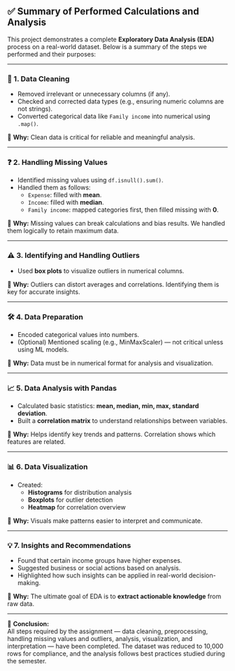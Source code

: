 ## ✅ Summary of Performed Calculations and Analysis

This project demonstrates a complete **Exploratory Data Analysis (EDA)** process on a real-world dataset. Below is a summary of the steps we performed and their purposes:

---

### 🧹 1. Data Cleaning
- Removed irrelevant or unnecessary columns (if any).
- Checked and corrected data types (e.g., ensuring numeric columns are not strings).
- Converted categorical data like `Family income` into numerical using `.map()`.

📌 **Why:** Clean data is critical for reliable and meaningful analysis.

---

### ❓ 2. Handling Missing Values
- Identified missing values using `df.isnull().sum()`.
- Handled them as follows:
  - `Expense`: filled with **mean**.
  - `Income`: filled with **median**.
  - `Family income`: mapped categories first, then filled missing with **0**.

📌 **Why:** Missing values can break calculations and bias results. We handled them logically to retain maximum data.

---

### ⚠️ 3. Identifying and Handling Outliers
- Used **box plots** to visualize outliers in numerical columns.

📌 **Why:** Outliers can distort averages and correlations. Identifying them is key for accurate insights.

---

### 🛠 4. Data Preparation
- Encoded categorical values into numbers.
- (Optional) Mentioned scaling (e.g., MinMaxScaler) — not critical unless using ML models.

📌 **Why:** Data must be in numerical format for analysis and visualization.

---

### 📈 5. Data Analysis with Pandas
- Calculated basic statistics: **mean, median, min, max, standard deviation**.
- Built a **correlation matrix** to understand relationships between variables.

📌 **Why:** Helps identify key trends and patterns. Correlation shows which features are related.

---

### 📊 6. Data Visualization
- Created:
  - **Histograms** for distribution analysis
  - **Boxplots** for outlier detection
  - **Heatmap** for correlation overview

📌 **Why:** Visuals make patterns easier to interpret and communicate.

---

### 💡 7. Insights and Recommendations
- Found that certain income groups have higher expenses.
- Suggested business or social actions based on analysis.
- Highlighted how such insights can be applied in real-world decision-making.

📌 **Why:** The ultimate goal of EDA is to **extract actionable knowledge** from raw data.

---

🎯 **Conclusion:**  
All steps required by the assignment — data cleaning, preprocessing, handling missing values and outliers, analysis, visualization, and interpretation — have been completed. The dataset was reduced to 10,000 rows for compliance, and the analysis follows best practices studied during the semester.

